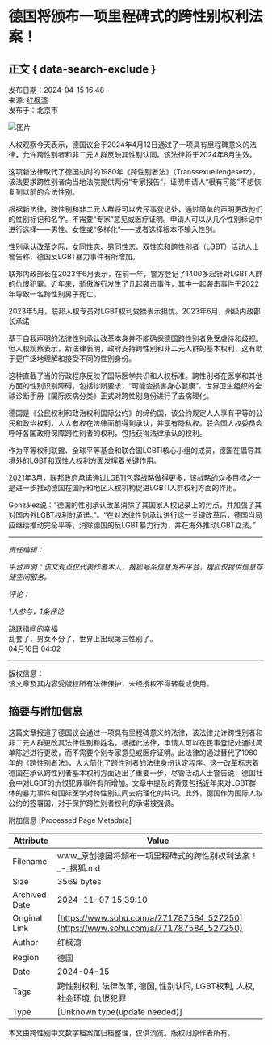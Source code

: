 # 德国将颁布一项里程碑式的跨性别权利法案！

## 正文 { data-search-exclude }


发布日期：2024-04-15 16:48  
来源: [红枫湾](https://www.sohu.com/a/771787584_527250?spm=smpc.content-abroad.content.1.1730993878219lx9ROPd)  
发布于：北京市  

![图片](https://q6.itc.cn/q_70/images01/20240415/c5577d746f6440ccb32bbb87dc2644b6.jpeg)

人权观察今天表示，德国议会于2024年4月12日通过了一项具有里程碑意义的法律，允许跨性别者和非二元人群反映其性别认同。该法律将于2024年8月生效。

这项新法律取代了德国过时的1980年《跨性别者法》（Transsexuellengesetz），该法要求跨性别者向当地法院提供两份“专家报告”，证明申请人“很有可能”不想恢复到以前的合法性别。

根据新法律，跨性别和非二元人群将可以去民事登记处，通过简单的声明更改他们的性别标记和名字。不需要“专家”意见或医疗证明。申请人可以从几个性别标记中进行选择——男性、女性或“多样化”——或者选择根本不输入性别。

性别承认改革之际，女同性恋、男同性恋、双性恋和跨性别者（LGBT）活动人士警告称，德国反LGBT暴力事件有所增加。

联邦内政部长在2023年6月表示，在前一年，警方登记了1400多起针对LGBT人群的仇恨犯罪。近年来，骄傲游行发生了几起袭击事件，其中一起袭击事件于2022年导致一名跨性别男子死亡。

2023年5月，联邦人权专员对LGBT权利受挫表示担忧。2023年6月，州级内政部长承诺 

基于自我声明的法律性别承认改革本身并不能确保德国跨性别者免受虐待和歧视。但人权观察表示，新法律表明，政府支持跨性别和非二元人群的基本权利，这有助于更广泛地理解和接受不同的性别身份。

这种直截了当的行政程序反映了国际医学共识和人权标准。跨性别者在医学和其他方面的性别识别障碍，包括诊断要求，“可能会损害身心健康”。世界卫生组织的全球诊断手册《国际疾病分类》正式对跨性别身份进行了去病理化。

德国是《公民权利和政治权利国际公约》的缔约国，该公约规定人人享有平等的公民和政治权利，人人有权在法律面前得到承认，并享有隐私权。联合国人权委员会呼吁各国政府保障跨性别者的权利，包括获得法律承认的权利。

作为平等权利联盟、全球平等基金和联合国LGBTI核心小组的成员，德国在倡导其境外的LGBT和双性人权利方面发挥着关键作用。

2021年3月，联邦政府承诺通过LGBTI包容战略做得更多，该战略的众多目标之一是进一步推动德国在国际和地区人权机构促进LGBTI人群权利方面的作用。

González说：“德国的性别承认改革消除了其国家人权记录上的污点，并加强了其对国内外LGBT权利的承诺。”。“在对法律性别承认进行这一关键改革后，德国当局应继续推动完全平等，消除德国的反LGBT暴力行为，并在海外推动LGBT立法。”

___

*责任编辑：*

*平台声明：该文观点仅代表作者本人，搜狐号系信息发布平台，搜狐仅提供信息存储空间服务。*

*评论：*

*1人参与，1条评论*

跳跃指间的幸福  
乱套了，男女不分了，世界上出现第三性别了。  
04月16日 04:02  

_____

版权信息：  
该文章及其内容受版权所有法律保护，未经授权不得转载或使用。

## 摘要与附加信息

<!-- tcd_abstract -->
这篇文章报道了德国议会通过一项具有里程碑意义的法律，该法律允许跨性别者和非二元人群更改其法律性别和姓名。根据此法律，申请人可以在民事登记处通过简单陈述进行更改，而不需要个别专家意见或医疗证明。此法律的通过替代了1980年的《跨性别者法》，大大简化了跨性别者的法律身份认定程序。这一改革标志着德国在承认跨性别者基本权利方面迈出了重要一步，尽管活动人士警告说，德国社会中对LGBT的仇恨犯罪事件有所增加。文章中提及的背景包括近年来对LGBT群体的暴力事件和国际医学对跨性别认同去病理化的共识。此外，德国作为国际人权公约的签署国，对于保护跨性别者权利的承诺被强调。
<!-- tcd_abstract_end -->

附加信息 [Processed Page Metadata]

| Attribute       | Value                                  |
|-----------------|----------------------------------------|
| Filename        | www_原创德国将颁布一项里程碑式的跨性别权利法案！_-_搜狐.md                             |
| Size            | 3569 bytes                           |
| Archived Date   | 2024-11-07 15:39:10                             |
| Original Link   | [https://www.sohu.com/a/771787584_527250](https://www.sohu.com/a/771787584_527250)                       |
| Author          | 红枫湾                               |
| Region          | 德国                               |
| Date            | 2024-04-15                                 |
| Tags            | 跨性别权利, 法律改革, 德国, 性别认同, LGBT权利, 人权, 社会环境, 仇恨犯罪                                 |
| Type            | [Unknown type(update needed)]                                 |
<!-- tcd_table_end -->

本文由跨性别中文数字档案馆归档整理，仅供浏览。版权归原作者所有。
